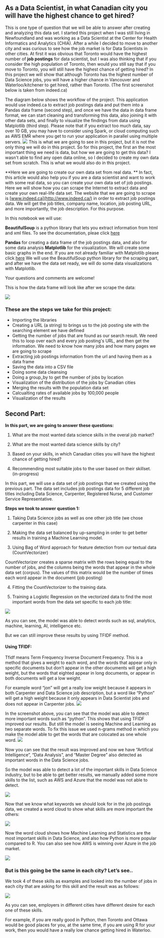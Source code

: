 As a Data Scientist, in what Canadian city you will have the highest chance to get hired?
-----------------------------------------------------------------------------------------

This is one type of question that we will be able to answer after creating and analyzing this data set. I started this project when I was still living in Newfoundland and was working as a Data Scientist at the Center for Health Informatics and Analytics (CHIA). After a while I decided to move to another city and was curious to see how the job market is for Data Scientists in other cities. At first it was obvious that Toronto would have the highest number of **job postings** for data scientist, but I was also thinking that if you consider the high population of Toronto, then would you still say that if you move to Toronto, you will still have the highest chance of getting hired? In this project we will show that although Toronto has the highest number of Data Science jobs, you will have a higher chance in Vancouver and Waterloo/kitchener to get hired, rather than Toronto.
(The first screenshot below is taken from indeed.ca)

The diagram below shows the workflow of the project. This application would use indeed.ca to extract job postings data and put them into a Pandas data frame (second step), and once we have the data in data frame format, we can start cleaning and transforming this data, also joining it with other data sets, and finally to visualize the findings from data using Matplotlib (third step). Please note that if you extract too much data, say over 10 GB, you may have to consider using Spark, or cloud computing such as AWS EMR where you get to run your application in parallel using multiple servers.
<img src='Intro.png'>
This is what we are going to see in this project, but it is not the only thing we will do in this project. So for this project, the first an the most important thing we need is data, but how we are going to get this data? I wasn't able to find any open data online, so I decided to create my own data set from scratch. This is what we would also do in this project.

**Here we are going to create our own data set from real data. **
In fact, this article would also help you if you are a data scientist and want to work with some real data, so you can create your own data set of job postings. Here we will show how you can scrape the Internet to extract data and create your own real-life data set. The website that we are going to scrape is [www.indeed.ca](http://www.indeed.ca/) in order to extract job postings data.
We will get the job titles, company name, location, job posting URL, and more importantly, the job description.
For this purpose.

In this notebook we will use:

**BeautifulSoup** is a python library that lets you extract information from html and xml files. To see the documentation, pleae click [here](https://www.crummy.com/software/BeautifulSoup/bs4/doc/)

**Pandas** for creating a data frame of the job postings data, and also for some data analysis
**Matplotlib** for the visualization. We will create some basic graphs in the end. If you are not already familiar with Matplotlib please click [here](https://matplotlib.org/)
We will use the BeautifulSoup python library for the scraping part, and after we have the data set ready, we will do some data visualizations with Matplotlib.

Your questions and comments are welcome!

This is how the data frame will look like after we scrape the data:

<img src='DataFrame.png'>

### <span id="anchor"></span>These are the steps we take for this project:

-   Importing the libraries
-   Creating a URL (a string) to brings us to the job posting site with the searching element we have defined
-   Getting the number of jobs that are found as our search result. We need this to loop over each and every job posting's URL, and then get the information. We need to know how many jobs and how many pages we are going to scrape
-   Extracting job postings information from the url and having them as a data frame
-   Saving the data into a CSV file
-   Doing some data cleansing
-   Doing a group\_by to get the number of jobs by location
-   Visualization of the distribution of the jobs by Canadian cities
-   Merging the results with the population data set
-   Calcualting rates of available jobs by 100,000 people
-   Visualization of the results

<h2>Second Part:</h2>

<b>In this part, we are going to answer these questions:</b>

1. What are the most wanted data science skills in the overal job market?

2. What are the most wanted data science skills by city?

3. Based on your skills, in which Canadian cities you will have the highest chance of getting hired?

4. Recommending most suitable jobs to the user based on their skillset. (in-progress)

In this part, we will use a data set of job postings that we created using the previous part. The data set includes job postings data for 5 different job titles including Data Science, Carpenter, Registered Nurse, and Customer Service Representative.

<b>Steps we took to answer question 1:</b>

1. Taking Data Science jobs as well as one other job title (we chose carpenter in this case)

2. Making the data set balanced by up-sampling in order to get better results in training a Machine Learning model.

3. Using Bag of Word approach for feature detection from our textual data (CountVectorizer)

CountVectorizer creates a sparse matrix with the rows being equal to the number of jobs, and the columns being the words that appear in the whole data set (corpus). The values of this matrix would be the number of times each word appear in the document (job posting)

4. Fitting the CountVectorizer to the training data.

5. Training a Logistic Regression on the vectorized data to find the most important words from the data set specific to each job title:

<img src='2_01.jpg'>

As you can see, the model was able to detect words such as sql, analytics, machine, learning, AI, intelligence etc.

But we can still improve these results by using TFIDF method.

<h4>Using TFIDF:</h4>

Tfidf means Term Frequency Inverse Document Frequency. This is a method that gives a weight to each word, and the words that appear only in specific documents but don’t appear in the other documents will get a high weight, but the words that eighted appear in long documents, or appear in both documents will get a low weight.

For example word “jon” will get a really low weight because it appears in both Carpenter and Data Science job description, but a word like “Python” will get a high weight because it only appears in Data Scientist jobs and does not appear in Carpenter jobs.
<img src='2_02.jpg'>

In the screenshot above, you can see that the model was able to detect more important words such as “python”. This shows that using TFIDF improved our results. But still the model is seeing Machine and Learning as two separate words. To fix this issue we used n-grams method in which you make the model able to get the words that are colocated as one whole word.
<img src='2_03.jpg'>


Now you can see that the result was improved and now we have “Artifical Intelligence”, “Data Analysis”, and “Master Degree” also detected as important words in the Data Science jobs.

So the model was able to detect a lot of the important skills in Data Science industry, but to be able to get better results, we manually added some more skills to the list, such as AWS and Azure that the model was not able to detect.

<img src='2_04.jpg'>

Now that we know what keywords we should look for in the job postings data, we created a word cloud to show what skills are more important the others:

<img src='2_05.jpg'>

Now the word cloud shows how Machine Learning and Statistics are the most important skills in Data Science, and also how Python is more popular compared to R. You can also see how AWS is winning over Azure in the job market.

<img src='2_06.jpg'>

<h3>But is this going be the same in each city? Let’s see..</h3>

We took 4 of these skills as examples and looked into the number of jobs in each city that are asking for this skill and the result was as follows:

<img src='2_076.jpg'>

As you can see, employers in different cities have different desire for each one of these skills.

For example, if you are really good in Python, then Toronto and Ottawa would be good places for you, at the same time, if you are using R for your work, then you would have a really low chance getting hired in Waterloo.
